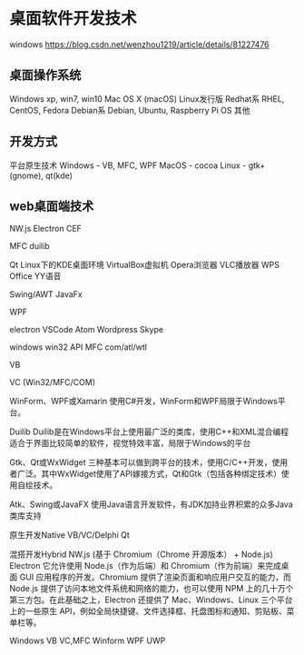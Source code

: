 # 桌面软件开发技术

windows
https://blog.csdn.net/wenzhou1219/article/details/81227476

## 桌面操作系统
Windows
    xp, win7, win10
Mac
    OS X (macOS)
Linux发行版
    Redhat系
        RHEL, CentOS, Fedora
    Debian系
        Debian, Ubuntu, Raspberry Pi OS
    其他

## 开发方式
平台原生技术
    Windows - VB, MFC, WPF
    MacOS   - cocoa
    Linux   - gtk+(gnome), qt(kde)

## web桌面端技术
NW.js
Electron
CEF

MFC
duilib

Qt
    Linux下的KDE桌面环境
    VirtualBox虚拟机
    Opera浏览器
    VLC播放器
    WPS Office
    YY语音
    

Swing/AWT
JavaFx

WPF

electron
    VSCode
    Atom
    Wordpress
    Skype







windows
    win32 API
    MFC
    com/atl/wtl


VB

VC (Win32/MFC/COM)

WinForm、WPF或Xamarin
使用C#开发，WinForm和WPF局限于Windows平台。

Duilib
Duilib是在Windows平台上使用最广泛的类库，使用C++和XML混合编程
适合于界面比较简单的软件，视觉特效丰富，局限于Windows的平台

Gtk、Qt或WxWidget
三种基本可以做到跨平台的技术，使用C/C++开发，使用者广泛。其中WxWidget使用了API嫁接方式，Qt和Gtk（包括各种绑定技术）使用自绘技术。

Atk、Swing或JavaFX
使用Java语言开发软件，有JDK加持业界积累的众多Java类库支持




原生开发Native
VB/VC/Delphi
Qt

混搭开发Hybrid
NW.js (基于 Chromium（Chrome 开源版本） + Node.js)
Electron
    它允许使用 Node.js（作为后端）和 Chromium（作为前端）来完成桌面 GUI 应用程序的开发。Chromium 提供了渲染页面和响应用户交互的能力，而 Node.js 提供了访问本地文件系统和网络的能力，也可以使用 NPM 上的几十万个第三方包。在此基础之上，Electron 还提供了 Mac、Windows、Linux 三个平台上的一些原生 API，例如全局快捷键、文件选择框、托盘图标和通知、剪贴板、菜单栏等。




Windows
    VB
    VC,MFC
    Winform
    WPF
    UWP
